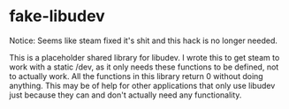 # fake-libudev

Notice:
Seems like steam fixed it's shit and this hack is no longer needed.

This is a placeholder shared library for libudev.
I wrote this to get steam to work with a static /dev, as it only needs these functions to be defined, not to actually work.
All the functions in this library return 0 without doing anything.
This may be of help for other applications that only use libudev just because they can and don't actually need any functionality.
